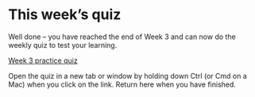 # This week’s quiz


Well done – you have reached the end of Week 3 and can now do the weekly quiz to test your learning.

[Week 3 practice quiz](https://www.open.edu/openlearn/ocw/mod/quiz/view.php?id=96967)

Open the quiz in a new tab or window by holding down Ctrl (or Cmd on a Mac) when you click on the link. Return here when you have finished.


